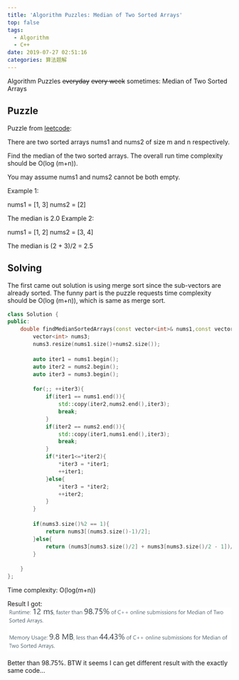 ```yaml
---
title: 'Algorithm Puzzles: Median of Two Sorted Arrays'
top: false
tags:
  - Algorithm
  - C++
date: 2019-07-27 02:51:16
categories: 算法题解
---
```


Algorithm Puzzles ~~everyday~~ ~~every week~~ sometimes: Median of Two Sorted Arrays

<!--more-->

## Puzzle
Puzzle from [leetcode](https://leetcode.com):

There are two sorted arrays nums1 and nums2 of size m and n respectively.

Find the median of the two sorted arrays. The overall run time complexity should be O(log (m+n)).

You may assume nums1 and nums2 cannot be both empty.

Example 1:

nums1 = [1, 3]
nums2 = [2]

The median is 2.0
Example 2:

nums1 = [1, 2]
nums2 = [3, 4]

The median is (2 + 3)/2 = 2.5

## Solving

The first came out solution is using merge sort since the sub-vectors are already sorted. The funny part is the puzzle requests time complexity should be O(log (m+n)), which is same as merge sort.

```cpp
class Solution {
public:
    double findMedianSortedArrays(const vector<int>& nums1,const vector<int>& nums2) {
        vector<int> nums3;
        nums3.resize(nums1.size()+nums2.size());
        
        auto iter1 = nums1.begin();
        auto iter2 = nums2.begin();
        auto iter3 = nums3.begin();
        
        for(;; ++iter3){
            if(iter1 == nums1.end()){
                std::copy(iter2,nums2.end(),iter3);
                break;
            }
            if(iter2 == nums2.end()){
                std::copy(iter1,nums1.end(),iter3);
                break;
            }
            if(*iter1<=*iter2){
                *iter3 = *iter1;
                ++iter1;
            }else{
                *iter3 = *iter2;
                ++iter2;
            }
        }
        
        if(nums3.size()%2 == 1){
            return nums3[(nums3.size()-1)/2];
        }else{
            return (nums3[nums3.size()/2] + nums3[nums3.size()/2 - 1])/2.0;
        }
        
    }
};
```

Time complexity: O(log(m+n))

Result I got:
![](Algorithm-Puzzles-Median-of-Two-Sorted-Arrays/s1.png)

Better than 98.75%. BTW it seems I can get different result with the exactly same code...
